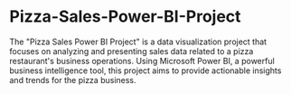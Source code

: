 # Pizza-Sales-Power-BI-Project
 The "Pizza Sales Power BI Project" is a data visualization project that focuses on analyzing and presenting sales data related to a pizza restaurant's business operations. Using Microsoft Power BI, a powerful business intelligence tool, this project aims to provide actionable insights and trends for the pizza business.
